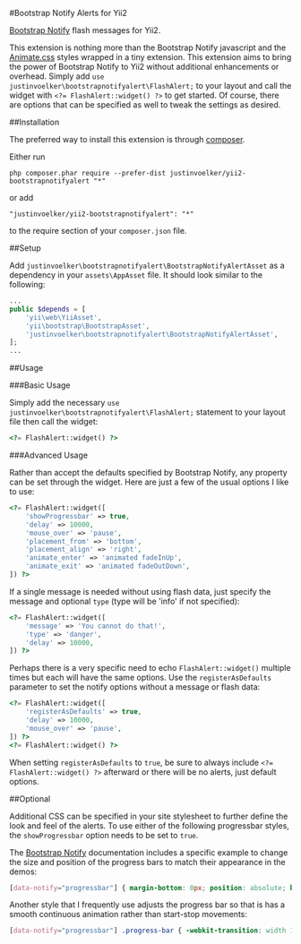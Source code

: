 #Bootstrap Notify Alerts for Yii2

[Bootstrap Notify](http://bootstrap-notify.remabledesigns.com/) flash messages for Yii2.

This extension is nothing more than the Bootstrap Notify javascript and the [Animate.css](http://daneden.github.io/animate.css/) styles wrapped in a tiny extension. This extension aims to bring the power of Bootstrap Notify to Yii2 without additional enhancements or overhead. Simply add `use justinvoelker\bootstrapnotifyalert\FlashAlert;` to your layout and call the widget with `<?= FlashAlert::widget() ?>` to get started. Of course, there are options that can be specified as well to tweak the settings as desired.   

##Installation

The preferred way to install this extension is through [composer](http://getcomposer.org/download/).

Either run

```
php composer.phar require --prefer-dist justinvoelker/yii2-bootstrapnotifyalert "*"
```

or add

```
"justinvoelker/yii2-bootstrapnotifyalert": "*"
```

to the require section of your `composer.json` file.

##Setup

Add `justinvoelker\bootstrapnotifyalert\BootstrapNotifyAlertAsset` as a dependency in your `assets\AppAsset` file. It should look similar to the following:

```php
...
public $depends = [
    'yii\web\YiiAsset',
    'yii\bootstrap\BootstrapAsset',
    'justinvoelker\bootstrapnotifyalert\BootstrapNotifyAlertAsset',
];
...
```

##Usage

###Basic Usage

Simply add the necessary `use justinvoelker\bootstrapnotifyalert\FlashAlert;` statement to your layout file then call the widget:

```php
<?= FlashAlert::widget() ?>
```

###Advanced Usage

Rather than accept the defaults specified by Bootstrap Notify, any property can be set through the widget.  Here are just a few of the usual options I like to use:

```php
<?= FlashAlert::widget([
    'showProgressbar' => true,
    'delay' => 10000,
    'mouse_over' => 'pause',
    'placement_from' => 'bottom',
    'placement_align' => 'right',
    'animate_enter' => 'animated fadeInUp',
    'animate_exit' => 'animated fadeOutDown',
]) ?>
```

If a single message is needed without using flash data, just specify the message and optional `type` (type will be 'info' if not specified):

```php
<?= FlashAlert::widget([
    'message' => 'You cannot do that!',
    'type' => 'danger',
    'delay' => 10000,
]) ?>
```

Perhaps there is a very specific need to echo `FlashAlert::widget()` multiple times but each will have the same options. Use the `registerAsDefaults` parameter to set the notify options without a message or flash data:

```php
<?= FlashAlert::widget([
    'registerAsDefaults' => true,
    'delay' => 10000,
    'mouse_over' => 'pause',
]) ?>
<?= FlashAlert::widget() ?>
```

When setting `registerAsDefaults` to `true`, be sure to always include `<?= FlashAlert::widget() ?>` afterward or there will be no alerts, just default options.

##Optional

Additional CSS can be specified in your site stylesheet to further define the look and feel of the alerts. To use either of the following progressbar styles, the `showProgressbar` option needs to be set to `true`.

The [Bootstrap Notify](http://bootstrap-notify.remabledesigns.com/) documentation includes a specific example to change the size and position of the progress bars to match their appearance in the demos:

```css
[data-notify="progressbar"] { margin-bottom: 0px; position: absolute; bottom: 0px; left: 0px; width: 100%; height: 5px; }
```

Another style that I frequently use adjusts the progress bar so that is has a smooth continuous animation rather than start-stop movements:

```css
[data-notify="progressbar"] .progress-bar { -webkit-transition: width 1s linear; -o-transition: width 1s linear; transition: width 1s linear; }
```
